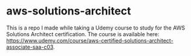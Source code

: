 # aws-solutions-architect

This is a repo I made while taking a Udemy course to study for the AWS Solutions Architect certification. The course is available here: https://www.udemy.com/course/aws-certified-solutions-architect-associate-saa-c03.
